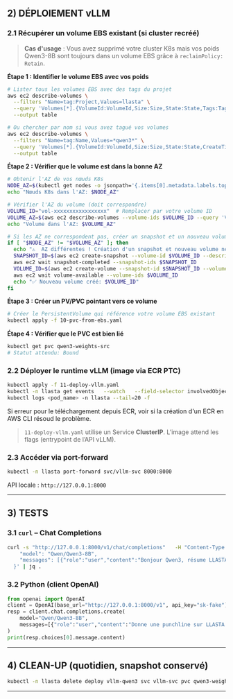 ## 2) DÉPLOIEMENT vLLM

### 2.1 Récupérer un volume EBS existant (si cluster recréé)

> **Cas d'usage** : Vous avez supprimé votre cluster K8s mais vos poids Qwen3-8B sont toujours dans un volume EBS grâce à `reclaimPolicy: Retain`.

**Étape 1 : Identifier le volume EBS avec vos poids**
```bash
# Lister tous les volumes EBS avec des tags du projet
aws ec2 describe-volumes \
  --filters "Name=tag:Project,Values=llasta" \
  --query 'Volumes[*].{VolumeId:VolumeId,Size:Size,State:State,Tags:Tags}' \
  --output table

# Ou chercher par nom si vous avez tagué vos volumes
aws ec2 describe-volumes \
  --filters "Name=tag:Name,Values=*qwen3*" \
  --query 'Volumes[*].{VolumeId:VolumeId,Size:Size,State:State,CreateTime:CreateTime}' \
  --output table
```

**Étape 2 : Vérifier que le volume est dans la bonne AZ**
```bash
# Obtenir l'AZ de vos nœuds K8s
NODE_AZ=$(kubectl get nodes -o jsonpath='{.items[0].metadata.labels.topology\.kubernetes\.io/zone}')
echo "Nœuds K8s dans l'AZ: $NODE_AZ"

# Vérifier l'AZ du volume (doit correspondre)
VOLUME_ID="vol-xxxxxxxxxxxxxxxxx"  # Remplacer par votre volume ID
VOLUME_AZ=$(aws ec2 describe-volumes --volume-ids $VOLUME_ID --query 'Volumes[0].AvailabilityZone' --output text)
echo "Volume dans l'AZ: $VOLUME_AZ"

# Si les AZ ne correspondent pas, créer un snapshot et un nouveau volume dans la bonne AZ
if [ "$NODE_AZ" != "$VOLUME_AZ" ]; then
  echo "⚠️  AZ différentes ! Création d'un snapshot et nouveau volume nécessaire..."
  SNAPSHOT_ID=$(aws ec2 create-snapshot --volume-id $VOLUME_ID --description "Qwen3-8B migration" --query 'SnapshotId' --output text)
  aws ec2 wait snapshot-completed --snapshot-ids $SNAPSHOT_ID
  VOLUME_ID=$(aws ec2 create-volume --snapshot-id $SNAPSHOT_ID --volume-type gp3 --availability-zone $NODE_AZ --query 'VolumeId' --output text)
  aws ec2 wait volume-available --volume-ids $VOLUME_ID
  echo "✅ Nouveau volume créé: $VOLUME_ID"
fi
```

**Étape 3 : Créer un PV/PVC pointant vers ce volume**
```bash
# Créer le PersistentVolume qui référence votre volume EBS existant
kubectl apply -f 10-pvc-from-ebs.yaml
```

**Étape 4 : Vérifier que le PVC est bien lié**
```bash
kubectl get pvc qwen3-weights-src
# Statut attendu: Bound
```

### 2.2 Déployer le runtime **vLLM** (image via ECR PTC)
```bash
kubectl apply -f 11-deploy-vllm.yaml
kubectl -n llasta get events   --watch   --field-selector involvedObject.name=$(kubectl -n llasta get pod -l app=vllm-qwen3 -o name | cut -d/ -f2)kubectl -n llasta get pods -l app=vllm-qwen3 -w
kubectl logs <pod_name> -n llasta --tail=20 -f

```
Si erreur pour le téléchargement depuis ECR, voir si la création d'un ECR en AWS CLI résoud le problème.

> `11-deploy-vllm.yaml` utilise un Service **ClusterIP**. L’image attend les flags (entrypoint de l’API vLLM).  

### 2.3 Accéder via **port-forward**
```bash
kubectl -n llasta port-forward svc/vllm-svc 8000:8000
```
API locale : `http://127.0.0.1:8000`

---

## 3) TESTS

### 3.1 `curl` – Chat Completions
```bash
curl -s "http://127.0.0.1:8000/v1/chat/completions"   -H "Content-Type: application/json"   -H "Authorization: Bearer sk-fake"   -d '{
    "model": "Qwen/Qwen3-8B",
    "messages": [{"role":"user","content":"Bonjour Qwen3, résume LLASTA en une phrase."}]
  }' | jq .
```

### 3.2 Python (client OpenAI)
```python
from openai import OpenAI
client = OpenAI(base_url="http://127.0.0.1:8000/v1", api_key="sk-fake")
resp = client.chat.completions.create(
    model="Qwen/Qwen3-8B",
    messages=[{"role":"user","content":"Donne une punchline sur LLASTA."}],
)
print(resp.choices[0].message.content)
```

---

## 4) CLEAN-UP (quotidien, snapshot conservé)
```bash
kubectl -n llasta delete deploy vllm-qwen3 svc vllm-svc pvc qwen3-weights
```

---